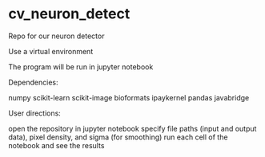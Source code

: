# cv_neuron_detect

Repo for our neuron detector

Use a virtual environment

The program will be run in jupyter notebook

Dependencies:

numpy
scikit-learn
scikit-image
bioformats
ipaykernel
pandas
javabridge

User directions:

open the repository in jupyter notebook
specify file paths (input and output data), pixel density, and sigma (for smoothing)
run each cell of the notebook and see the results
